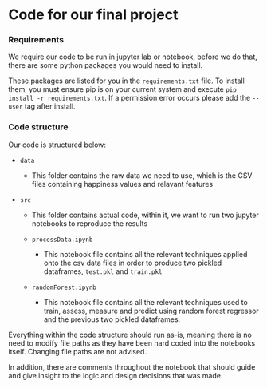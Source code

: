 # Code for our final project



### Requirements

We require our code to be run in jupyter lab or notebook, before we do that, there are some python packages you would need to install.



These packages are listed for you in the `requirements.txt` file. To install them, you must ensure pip is on your current system and execute `pip install -r requirements.txt`. If a permission error occurs please add the `--user` tag after install.



### Code structure

Our code is structured below:

* `data`
  
  * This folder contains the raw data we need to use, which is the CSV files containing happiness values and relavant features

* `src`
  
  * This folder contains actual code, within it, we want to run two jupyter notebooks to reproduce the results
  
  * `processData.ipynb`
    
    * This notebook file contains all the relevant techniques applied onto the csv data files in order to produce two pickled dataframes, `test.pkl` and `train.pkl`
  
  * `randomForest.ipynb`
    
    * This notebook file contains all the relevant techniques used to train, assess, measure and predict using random forest regressor and the previous two pickled dataframes.



Everything within the code structure should run as-is, meaning there is no need to modify file paths as they have been hard coded into the notebooks itself. Changing file paths are not advised.



In addition, there are comments throughout the notebook that should guide and give insight to the logic and design decisions that was made.
